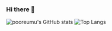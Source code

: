 ### Hi there 👋

![pooreumu's GitHub stats](https://github-readme-stats.vercel.app/api?username=pooreumu&show_icons=true&theme=radical)
![Top Langs](https://github-readme-stats.vercel.app/api/top-langs/?username=pooreumu&layout=compact)

<!--
<p>  
  
  ![NodeJS](https://img.shields.io/badge/node.js-6DA55F?style=for-the-badge&logo=node.js&logoColor=white)
  ![JavaScript](https://img.shields.io/badge/javascript-F7DF1E.svg?style=for-the-badge&logo=javascript&logoColor=white)
  ![TypeScript](https://img.shields.io/badge/typescript-3178C6.svg?style=for-the-badge&logo=typescript&logoColor=white)
  
</p>

<p>
  
  ![MongoDB](https://img.shields.io/badge/MongoDB-%234ea94b.svg?style=for-the-badge&logo=mongodb&logoColor=white)
  ![MySQL](https://img.shields.io/badge/mysql-4479A1.svg?style=for-the-badge&logo=mysql&logoColor=white)
  ![Redis](https://img.shields.io/badge/redis-DC382D.svg?style=for-the-badge&logo=redis&logoColor=white)
  
</p>

<p>
  
  ![AWS](https://img.shields.io/badge/AWS-%23FF9900.svg?style=for-the-badge&logo=amazon-aws&logoColor=white)
  
</p>
-->
<!--
**pooreumu/pooreumu** is a ✨ _special_ ✨ repository because its `README.md` (this file) appears on your GitHub profile.

Here are some ideas to get you started:

- 🔭 I’m currently working on ...
- 🌱 I’m currently learning ...
- 👯 I’m looking to collaborate on ...
- 🤔 I’m looking for help with ...
- 💬 Ask me about ...
- 📫 How to reach me: ...
- 😄 Pronouns: ...
- ⚡ Fun fact: ...
-->
